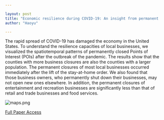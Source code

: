 ```yaml
---

layout: post
title: "Economic resilience during COVID-19: An insight from permanent business closures"
author: "Haoyu"

---
```


The rapid spread of COVID-19 has damaged the economy in the United States. To understand the resilience capacities of local businesses, we visualized the spatiotemporal patterns of permanently closed Points of Interest (POIs) after the outbreak of the pandemic. The results show that the counties with more business closures are also the counties with a larger population. The permanent closures of most local businesses occurred immediately after the lift of the stay-at-home order. We also found that those business owners, who permanently shut down their businesses, may not open new ones elsewhere. In addition, the permanent closures of entertainment and recreation businesses are significantly less than that of retail and trade businesses and food services. 

![maps.png](https://raw.githubusercontent.com/yohaoyu/image_repo/main/2022/08/18-18-23-14-maps.png)

[Full Paper Access](https://journals.sagepub.com/doi/abs/10.1177/0308518X211055181)